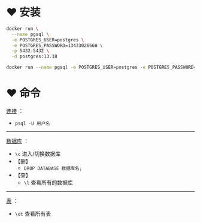 # ❤️ 安装
```bash
docker run \
  --name pgsql \
  -e POSTGRES_USER=postgres \
  -e POSTGRES_PASSWORD=13433026660 \
  -p 5432:5432 \
  -d postgres:13.18

docker run --name pgsql -e POSTGRES_USER=postgres -e POSTGRES_PASSWORD=13433026660 -p 5432:5432 -d postgres:13.18
```

# ❤️ 命令
<u>连接</u> ：
- `psql -U 用户名` 

---

<u>数据库</u> ：
- `\c` 进入/切换数据库
- 【删】
	- `DROP DATABASE 数据库名;` 
- 【查】
	- `\l` 查看所有的数据库

---

<u>表</u> ：
- `\dt` 查看所有表

